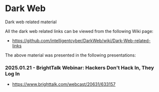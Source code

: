 # Dark Web
Dark web related material

All the dark web related links can be viewed from the following Wiki page:
+ https://github.com/intelligentcyber/DarkWeb/wiki/Dark-Web-related-links

The above material was presented in the following presentations:
### 2025.01.21 - BrightTalk Webinar: Hackers Don't Hack In, They Log In
+ https://www.brighttalk.com/webcast/20631/633157
